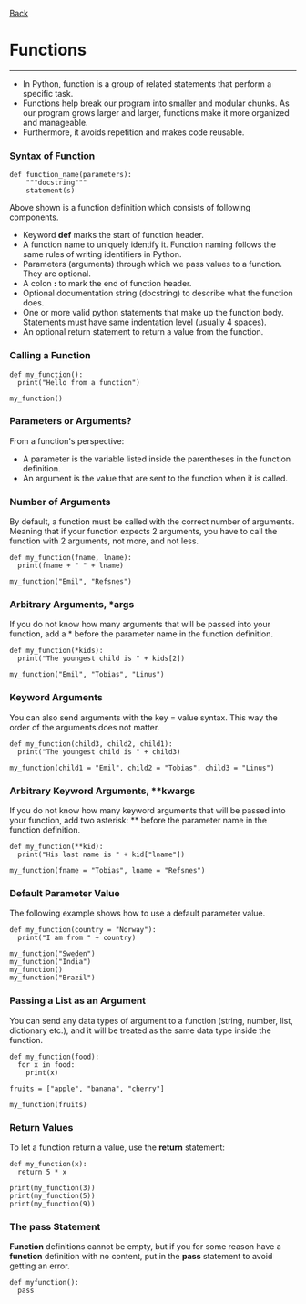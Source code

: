 [Back](/main/basic.md)

# Functions
---

- In Python, function is a group of related statements that perform a specific task.
- Functions help break our program into smaller and modular chunks. As our program grows larger and larger, functions make it more organized and manageable.
- Furthermore, it avoids repetition and makes code reusable.

### Syntax of Function
~~~~
def function_name(parameters):
	"""docstring"""
	statement(s)
~~~~

Above shown is a function definition which consists of following components.
- Keyword **def** marks the start of function header.
- A function name to uniquely identify it. Function naming follows the same rules of writing identifiers in Python.
- Parameters (arguments) through which we pass values to a function. They are optional.
- A colon **:** to mark the end of function header.
- Optional documentation string (docstring) to describe what the function does.
- One or more valid python statements that make up the function body. Statements must have same indentation level (usually 4 spaces).
- An optional return statement to return a value from the function.

### Calling a Function
~~~~
def my_function():
  print("Hello from a function")

my_function()
~~~~

### Parameters or Arguments?
From a function's perspective:
- A parameter is the variable listed inside the parentheses in the function definition.
- An argument is the value that are sent to the function when it is called.

### Number of Arguments
By default, a function must be called with the correct number of arguments. Meaning that if your function expects 2 arguments, you have to call the function with 2 arguments, not more, and not less.
~~~~
def my_function(fname, lname):
  print(fname + " " + lname)

my_function("Emil", "Refsnes") 
~~~~

### Arbitrary Arguments, *args
If you do not know how many arguments that will be passed into your function, add a * before the parameter name in the function definition.
~~~~
def my_function(*kids):
  print("The youngest child is " + kids[2])

my_function("Emil", "Tobias", "Linus") 
~~~~

### Keyword Arguments
You can also send arguments with the key = value syntax.
This way the order of the arguments does not matter.
~~~~
def my_function(child3, child2, child1):
  print("The youngest child is " + child3)

my_function(child1 = "Emil", child2 = "Tobias", child3 = "Linus") 
~~~~

### Arbitrary Keyword Arguments, **kwargs
If you do not know how many keyword arguments that will be passed into your function, add two asterisk: ** before the parameter name in the function definition.
~~~~
def my_function(**kid):
  print("His last name is " + kid["lname"])

my_function(fname = "Tobias", lname = "Refsnes") 
~~~~

### Default Parameter Value
The following example shows how to use a default parameter value.
~~~~
def my_function(country = "Norway"):
  print("I am from " + country)

my_function("Sweden")
my_function("India")
my_function()
my_function("Brazil") 
~~~~

### Passing a List as an Argument
You can send any data types of argument to a function (string, number, list, dictionary etc.), and it will be treated as the same data type inside the function.
~~~~
def my_function(food):
  for x in food:
    print(x)

fruits = ["apple", "banana", "cherry"]

my_function(fruits)
~~~~

### Return Values
To let a function return a value, use the **return** statement:
~~~~
def my_function(x):
  return 5 * x

print(my_function(3))
print(my_function(5))
print(my_function(9)) 
~~~~

### The pass Statement
**Function** definitions cannot be empty, but if you for some reason have a **function** definition with no content, put in the **pass** statement to avoid getting an error.
~~~~
def myfunction():
  pass
~~~~